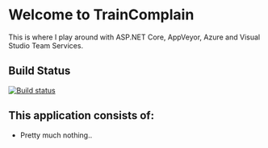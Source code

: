 # Welcome to TrainComplain

This is where I play around with ASP.NET Core, AppVeyor, Azure and Visual Studio Team Services.

## Build Status
[![Build status](https://ci.appveyor.com/api/projects/status/yxvnk797r8edvoaa/branch/master?svg=true)](https://ci.appveyor.com/project/Jaffacakes82/mentorme/branch/master)

## This application consists of:

*   Pretty much nothing..
